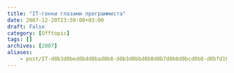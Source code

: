 ```yaml
---
title: "IT-гонки глазами программиста"
date: 2007-12-20T23:59:00+03:00
draft: False
category: [Offtopic]
tags: []
archives: [2007]
aliases:
    - post/IT-d0b3d0bed0bdd0bad0b8-d0b3d0bbd0b0d0b7d0b0d0bcd0b8-d0bfd180d0bed0b3d180d0b0d0bcd0bcd0b8d181d182d0b0.aspx
---
```



